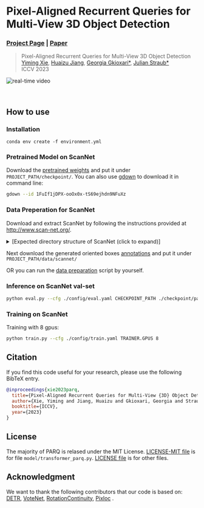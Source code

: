 # Pixel-Aligned Recurrent Queries for Multi-View 3D Object Detection
### [Project Page](https://ymingxie.github.io/parq) | [Paper](https://arxiv.org/abs/2310.01401)

> Pixel-Aligned Recurrent Queries for Multi-View 3D Object Detection  
> [Yiming Xie](https://ymingxie.github.io), [Huaizu Jiang](https://jianghz.me/), [Georgia Gkioxari*](https://gkioxari.github.io/), [Julian Straub*](http://people.csail.mit.edu/jstraub/)  
> ICCV 2023

![real-time video](assets/parq_teaser.gif)

<br/>
<!-- ## TODO -->
<!-- - [x] ScanNet Dataset -->
<!-- - [ ] ARKitScenes Dataset -->

## How to use
### Installation
```
conda env create -f environment.yml
```

### Pretrained Model on ScanNet
Download the [pretrained weights](https://drive.google.com/file/d/1FuIf1jDPX-ooOx0x-tS69ejhdn9NFuXz/view?usp=sharing) and put it under 
`PROJECT_PATH/checkpoint/`.
You can also use [gdown](https://github.com/wkentaro/gdown) to download it in command line:
```bash
gdown --id 1FuIf1jDPX-ooOx0x-tS69ejhdn9NFuXz
```

### Data Preperation for ScanNet
Download and extract ScanNet by following the instructions provided at http://www.scan-net.org/.
<details>
  <summary>[Expected directory structure of ScanNet (click to expand)]</summary>
  
You can obtain the train/val/test split information from [here](https://github.com/ScanNet/ScanNet/tree/master/Tasks/Benchmark).
```
PROJECT_PATH
└───data
|   └───scannet
|   │   └───scans
|   │   |   └───scene0000_00
|   │   |       └───color
|   │   |       │   │   0.jpg
|   │   |       │   │   1.jpg
|   │   |       │   │   ...
|   │   |       │   ...
|   │   └───scans_raw
|   │   |   └───scene0000_00
|   │   |       └───scene0000_00.aggregation.json
|   │   |       └───scene0000_00_vh_clean_2.labels.ply
|   │   |       └───scene0000_00_vh_clean_2.0.010000.segs.json
|   │   |       │   ...
|   |   └───scannetv2_test.txt
|   |   └───scannetv2_train.txt
|   |   └───scannetv2_val.txt
|   |   └───scannetv2-labels.combined.tsv
```
</details>

Next download the generated oriented boxes [annotations](https://drive.google.com/file/d/1lGNiUMcCe3fFOS7D3Zla_LwYJuQ3Sj96/view?usp=sharing) and put it under `PROJECT_PATH/data/scannet/`

OR you can run the [data preparation](scripts/scannet_preprocessing/README.md) script by yourself.


### Inference on ScanNet val-set
```bash
python eval.py --cfg ./config/eval.yaml CHECKPOINT_PATH ./checkpoint/parq_release.ckpt
```

### Training on ScanNet
Training with 8 gpus:
```bash
python train.py --cfg ./config/train.yaml TRAINER.GPUS 8
```


<!-- ## Coordinates illustration for ScanNet
World coordinate: ScanNet world coordinate  
Camera coordinate: Camera coodinate with OpenCV format (face forward +z, right: +x)  
PseudoCam coordinate: gravity-aligned camera coordinate (rotate camera coodinate to make the coordinate gravity-aligned)  
Local coordinate: the PseudoCam coordinate of middle frame   -->

## Citation

If you find this code useful for your research, please use the following BibTeX entry.

```bibtex
@inproceedings{xie2023parq,
  title={Pixel-Aligned Recurrent Queries for Multi-View {3D} Object Detection},
  author={Xie, Yiming and Jiang, Huaizu and Gkioxari, Georgia and Straub, Julian},
  booktitle={ICCV},
  year={2023}
}
```

## License
The majority of PARQ is relased under the MIT License. 
[LICENSE-MIT file](LICENSE-MIT) is for file `model/transformer_parq.py`.
[LICENSE file](LICENSE) is for other files.

## Acknowledgment
We want to thank the following contributors that our code is based on:
[DETR](https://github.com/facebookresearch/detr),
[VoteNet](https://github.com/facebookresearch/votenet),
[RotationContinuity](https://github.com/papagina/RotationContinuity),
[Pixloc](https://github.com/cvg/pixloc/blob/master/pixloc/pixlib/geometry/wrappers.py)
.
